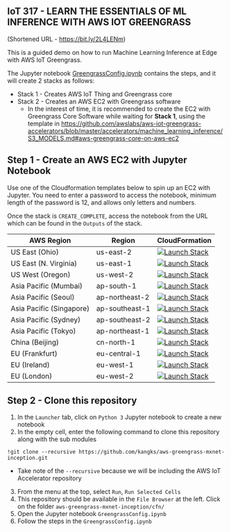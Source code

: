 ## IoT 317 - LEARN THE ESSENTIALS OF ML INFERENCE WITH AWS IOT GREENGRASS
(Shortened URL - https://bit.ly/2L4LENm)

This is a guided demo on how to run Machine Learning Inference at Edge with AWS IoT Greengrass.

The Jupyter notebook [GreengrassConfig.ipynb](GreengrassConfig.ipynb) contains the steps, and it will create 2 stacks as follows:

* Stack 1 - Creates AWS IoT Thing and Greengrass core
* Stack 2 - Creates an AWS EC2 with Greengrass software
  * In the interest of time, it is recommended to create the EC2 with Greengrass Core Software while waiting for **Stack 1**, using the template in https://github.com/awslabs/aws-iot-greengrass-accelerators/blob/master/accelerators/machine_learning_inference/S3_MODELS.md#aws-greengrass-core-on-aws-ec2

## Step 1 - Create an AWS EC2 with Jupyter Notebook

Use one of the Cloudformation templates below to spin up an EC2 with Jupyter. You need to enter a password to access the notebook, minimum length of the password is 12, and allows only letters and numbers.

Once the stack is `CREATE_COMPLETE`, access the notebook from the URL which can be found in the `Outputs` of the stack.

|AWS Region|Region|CloudFormation|
|-|-|-|
|US East (Ohio)|us-east-2|[![Launch Stack](https://s3.amazonaws.com/cloudformation-examples/cloudformation-launch-stack.png)](https://console.aws.amazon.com/cloudformation/home?region=us-east-2#/stacks/new?stackName=ec2-jupyter-greengrass-mli&templateURL=https://cloudformation-stacks-us-east-1.s3.amazonaws.com/aws-greengrass-mxnet-inception/jupyter-ec2.yaml)|
|US East (N. Virginia)|us-east-1|[![Launch Stack](https://s3.amazonaws.com/cloudformation-examples/cloudformation-launch-stack.png)](https://console.aws.amazon.com/cloudformation/home?region=us-east-1#/stacks/new?stackName=ec2-jupyter-greengrass-mli&templateURL=https://cloudformation-stacks-us-east-1.s3.amazonaws.com/aws-greengrass-mxnet-inception/jupyter-ec2.yaml)|
|US West (Oregon)|us-west-2|[![Launch Stack](https://s3.amazonaws.com/cloudformation-examples/cloudformation-launch-stack.png)](https://console.aws.amazon.com/cloudformation/home?region=us-west-2#/stacks/new?stackName=ec2-jupyter-greengrass-mli&templateURL=https://cloudformation-stacks-us-east-1.s3.amazonaws.com/aws-greengrass-mxnet-inception/jupyter-ec2.yaml)|
|Asia Pacific (Mumbai)|ap-south-1|[![Launch Stack](https://s3.amazonaws.com/cloudformation-examples/cloudformation-launch-stack.png)](https://console.aws.amazon.com/cloudformation/home?region=ap-south-1#/stacks/new?stackName=ec2-jupyter-greengrass-mli&templateURL=https://cloudformation-stacks-us-east-1.s3.amazonaws.com/aws-greengrass-mxnet-inception/jupyter-ec2.yaml)|
|Asia Pacific (Seoul)|ap-northeast-2|[![Launch Stack](https://s3.amazonaws.com/cloudformation-examples/cloudformation-launch-stack.png)](https://console.aws.amazon.com/cloudformation/home?region=ap-northeast-2#/stacks/new?stackName=ec2-jupyter-greengrass-mli&templateURL=https://cloudformation-stacks-us-east-1.s3.amazonaws.com/aws-greengrass-mxnet-inception/jupyter-ec2.yaml)|
|Asia Pacific (Singapore)|ap-southeast-1|[![Launch Stack](https://s3.amazonaws.com/cloudformation-examples/cloudformation-launch-stack.png)](https://console.aws.amazon.com/cloudformation/home?region=ap-southeast-1#/stacks/new?stackName=ec2-jupyter-greengrass-mli&templateURL=https://cloudformation-stacks-us-east-1.s3.amazonaws.com/aws-greengrass-mxnet-inception/jupyter-ec2.yaml)|
|Asia Pacific (Sydney)|ap-southeast-2|[![Launch Stack](https://s3.amazonaws.com/cloudformation-examples/cloudformation-launch-stack.png)](https://console.aws.amazon.com/cloudformation/home?region=ap-southeast-2#/stacks/new?stackName=ec2-jupyter-greengrass-mli&templateURL=https://cloudformation-stacks-us-east-1.s3.amazonaws.com/aws-greengrass-mxnet-inception/jupyter-ec2.yaml)|
|Asia Pacific (Tokyo)|ap-northeast-1|[![Launch Stack](https://s3.amazonaws.com/cloudformation-examples/cloudformation-launch-stack.png)](https://console.aws.amazon.com/cloudformation/home?region=ap-northeast-1#/stacks/new?stackName=ec2-jupyter-greengrass-mli&templateURL=https://cloudformation-stacks-us-east-1.s3.amazonaws.com/aws-greengrass-mxnet-inception/jupyter-ec2.yaml)|
|China (Beijing)|cn-north-1|[![Launch Stack](https://s3.amazonaws.com/cloudformation-examples/cloudformation-launch-stack.png)](https://console.aws.amazon.com/cloudformation/home?region=cn-north-1#/stacks/new?stackName=ec2-jupyter-greengrass-mli&templateURL=https://cloudformation-stacks-us-east-1.s3.amazonaws.com/aws-greengrass-mxnet-inception/jupyter-ec2.yaml)|
|EU (Frankfurt)|eu-central-1|[![Launch Stack](https://s3.amazonaws.com/cloudformation-examples/cloudformation-launch-stack.png)](https://console.aws.amazon.com/cloudformation/home?region=eu-central-1#/stacks/new?stackName=ec2-jupyter-greengrass-mli&templateURL=https://cloudformation-stacks-us-east-1.s3.amazonaws.com/aws-greengrass-mxnet-inception/jupyter-ec2.yaml)|
|EU (Ireland)|eu-west-1|[![Launch Stack](https://s3.amazonaws.com/cloudformation-examples/cloudformation-launch-stack.png)](https://console.aws.amazon.com/cloudformation/home?region=eu-west-1#/stacks/new?stackName=ec2-jupyter-greengrass-mli&templateURL=https://cloudformation-stacks-us-east-1.s3.amazonaws.com/aws-greengrass-mxnet-inception/jupyter-ec2.yaml)|
|EU (London)|eu-west-2|[![Launch Stack](https://s3.amazonaws.com/cloudformation-examples/cloudformation-launch-stack.png)](https://console.aws.amazon.com/cloudformation/home?region=eu-west-2#/stacks/new?stackName=ec2-jupyter-greengrass-mli&templateURL=https://cloudformation-stacks-us-east-1.s3.amazonaws.com/aws-greengrass-mxnet-inception/jupyter-ec2.yaml)|

## Step 2 - Clone this repository

1. In the `Launcher` tab, click on `Python 3` Jupyter notebook to create a new notebook
2. In the empty cell, enter the following command to clone this repository along with the sub modules
```
!git clone --recursive https://github.com/kangks/aws-greengrass-mxnet-inception.git
```
   * Take note of the `--recursive` because we will be including the AWS IoT Accelerator repository
3. From the menu at the top, select `Run`, `Run Selected Cells`
4. This repository should be available in the `File Browser` at the left. Click on the folder `aws-greengrass-mxnet-inception/cfn/`
5. Open the Jupyter notebook `GreengrassConfig.ipynb`
6. Follow the steps in the `GreengrassConfig.ipynb`

